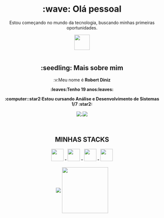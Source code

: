   <div align="center">
    <h1 border="none"> :wave: Olá pessoal</h1>
    <p>Estou começando no mundo da tecnologia, buscando minhas primeiras oportunidades.</p>
    <img src="https://user-images.githubusercontent.com/94693689/164995992-c459bb9c-339d-48e6-bb39-10a26bd12f8e.gif" width="50px">
  </div>  
  
  <br>
  
  <div align="center" width="100px">
    <h2 align="center"> :seedling: Mais sobre mim </h2>
    <p align="center">:v:Meu nome é <b>Robert Diniz<b></p>
    <p align="center">:leaves:Tenho 19 anos:leaves:</p>
    <p align="center">:computer::star2:Estou cursando Análise e Desenvolvimento de Sistemas 1/7 :star2:<b></p>
  </div>
      
   <div align="center">
  <a target='_blank' href="https://instagram.com/robert_ferreira6"> 
    <img src="https://img.shields.io/badge/Instagram-E4405F?style=for-the-badge&logo=instagram&logoColor=white"  align="center">
  </a>
  <a target='_blank' href="https://www.linkedin.com/in/robertdinizz/">
    <img src="https://img.shields.io/badge/LinkedIn-0077B5?style=for-the-badge&logo=linkedin&logoColor=white" align="center">
  </a>
</div>
  <br>
  <br>
  <div align="center">
      <h2>MINHAS STACKS</h2>
      <img src="https://cdn.jsdelivr.net/gh/devicons/devicon/icons/html5/html5-original.svg" width="40px"/>
    -
      <img src="https://cdn.jsdelivr.net/gh/devicons/devicon/icons/css3/css3-original.svg" width="40px"/>
    -
      <img src="https://cdn.jsdelivr.net/gh/devicons/devicon/icons/javascript/javascript-original.svg" width="40px"/>
    -
      <img src="https://cdn.jsdelivr.net/gh/devicons/devicon/icons/php/php-plain.svg" width="40px"/>
    <br>
    <br>
    <div>      
      <img src="https://github-readme-stats.vercel.app/api/top-langs/?username=robertdiniz&layout=compact&theme=omni" display="inline" margin="0" align="center">
      <img src="https://user-images.githubusercontent.com/94693689/164995756-14ad9a61-8542-4b1f-927f-fe3655d2f70d.png" width="150px" align="center"></div>
  </div>
